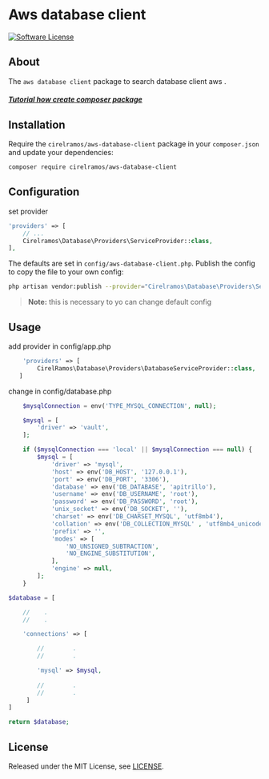 # Aws database client

[![Software License][ico-license]](LICENSE.md)

## About

The `aws database client` package to search database client aws .

##### [Tutorial how create composer package](https://cirelramos.blogspot.com/2022/04/how-create-composer-package.html)

## Installation


Require the `cirelramos/aws-database-client` package in your `composer.json` and update your dependencies:
```sh
composer require cirelramos/aws-database-client
```


## Configuration

set provider

```php
'providers' => [
    // ...
    Cirelramos\Database\Providers\ServiceProvider::class,
],
```


The defaults are set in `config/aws-database-client.php`. Publish the config to copy the file to your own config:
```sh
php artisan vendor:publish --provider="Cirelramos\Database\Providers\ServiceProvider"
```

> **Note:** this is necessary to yo can change default config



## Usage

add provider in config/app.php

```php
    'providers' => [
        CirelRamos\Database\Providers\DatabaseServiceProvider::class,
   ]
```

change in config/database.php

```php
    $mysqlConnection = env('TYPE_MYSQL_CONNECTION', null);

    $mysql = [
        'driver' => 'vault',
    ];

    if ($mysqlConnection === 'local' || $mysqlConnection === null) {
        $mysql = [
            'driver' => 'mysql',
            'host' => env('DB_HOST', '127.0.0.1'),
            'port' => env('DB_PORT', '3306'),
            'database' => env('DB_DATABASE', 'apitrillo'),
            'username' => env('DB_USERNAME', 'root'),
            'password' => env('DB_PASSWORD', 'root'),
            'unix_socket' => env('DB_SOCKET', ''),
            'charset' => env('DB_CHARSET_MYSQL', 'utf8mb4'),
            'collation' => env('DB_COLLECTION_MYSQL' , 'utf8mb4_unicode_ci'),
            'prefix' => '',
            'modes' => [
                'NO_UNSIGNED_SUBTRACTION',
                'NO_ENGINE_SUBSTITUTION',
            ],
            'engine' => null,
        ];
    }

$database = [

    //    .
    //    .

    'connections' => [

        //        .
        //        .

        'mysql' => $mysql,
        
        //        .
        //        .
     ]
]

return $database;
```



## License

Released under the MIT License, see [LICENSE](LICENSE).


[ico-license]: https://img.shields.io/badge/license-MIT-brightgreen.svg?style=flat-square

